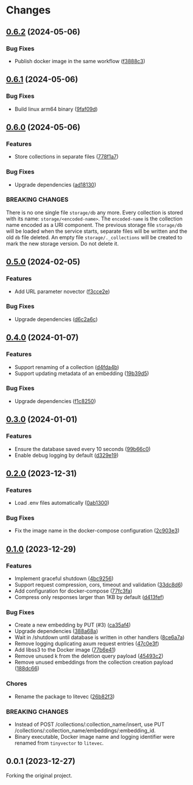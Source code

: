 # Changes

## [0.6.2](https://github.com/prantlf/litevec/compare/v0.6.1...v0.6.2) (2024-05-06)

### Bug Fixes

* Publish docker image in the same workflow ([f3888c3](https://github.com/prantlf/litevec/commit/f3888c3ac2eaf228c800709652d3a5f569aefda9))

## [0.6.1](https://github.com/prantlf/litevec/compare/v0.6.0...v0.6.1) (2024-05-06)

### Bug Fixes

* Build linux arm64 binary ([9faf09d](https://github.com/prantlf/litevec/commit/9faf09d722bd1d0737f9f9a191190b762030a44e))

## [0.6.0](https://github.com/prantlf/litevec/compare/v0.5.0...v0.6.0) (2024-05-06)

### Features

* Store collections in separate files ([778f1a7](https://github.com/prantlf/litevec/commit/778f1a7cbd76d422a51504d78a4be14b8fcbd846))

### Bug Fixes

* Upgrade dependencies ([ad18130](https://github.com/prantlf/litevec/commit/ad181302c3e0a69dc15df4fe459d059f987ed908))

### BREAKING CHANGES

There is no one single file `storage/db` any more.
Every collection is stored with its name: `storage/<encoded-name>`.
The `encoded-name` is the collection name encoded as a URI component.
The previous storage file `storage/db` will be loaded when the service
starts, separate files will be written and the old `db` file deleted.
An empty file `storage/._collections` will be created to mark the new
storage version. Do not delete it.

## [0.5.0](https://github.com/prantlf/litevec/compare/v0.4.0...v0.5.0) (2024-02-05)

### Features

* Add URL parameter novector ([f3cce2e](https://github.com/prantlf/litevec/commit/f3cce2e7009be7148450af43d38b0da254576ac7))

### Bug Fixes

* Upgrade dependencies ([d6c2a6c](https://github.com/prantlf/litevec/commit/d6c2a6c7001556981fb474318131104ae60c57c0))

## [0.4.0](https://github.com/prantlf/litevec/compare/v0.3.0...v0.4.0) (2024-01-07)

### Features

* Support renaming of a collection ([d4fda4b](https://github.com/prantlf/litevec/commit/d4fda4b9db02546cba4fd1b2cc09fb38d8a73eef))
* Support updating metadata of an embedding ([19b39d5](https://github.com/prantlf/litevec/commit/19b39d5cc24399678829b04059e42ec098037a6d))

### Bug Fixes

* Upgrade dependencies ([f1c8250](https://github.com/prantlf/litevec/commit/f1c82509cb028eee286c7fdfc1315d8747ce8264))

## [0.3.0](https://github.com/prantlf/litevec/compare/v0.2.0...v0.3.0) (2024-01-01)

### Features

* Ensure the database saved every 10 seconds ([99b66c0](https://github.com/prantlf/litevec/commit/99b66c03d43bd86908f7d836e41030032eb49472))
* Enable debug logging by default ([d329e19](https://github.com/prantlf/litevec/commit/d329e190f48dfead1ec254097bb280597dd778be))

## [0.2.0](https://github.com/prantlf/litevec/compare/v0.1.0...v0.2.0) (2023-12-31)

### Features

* Load .env files automatically ([0ab1300](https://github.com/prantlf/litevec/commit/0ab1300966ab4e486450de9bf460663404c21ad1))

### Bug Fixes

* Fix the image name in the docker-compose configuration ([2c903e3](https://github.com/prantlf/litevec/commit/2c903e3b528689eea651e6843069b081299d489e))

## [0.1.0](https://github.com/prantlf/litevec/compare/v0.0.1...v0.1.0) (2023-12-29)

### Features

* Implement graceful shutdown ([4bc9256](https://github.com/prantlf/litevec/commit/4bc9256e914811c1d09009d74300905567cd5c59))
* Support request compression, cors, timeout and validation ([33dc8d6](https://github.com/prantlf/litevec/commit/33dc8d6341809bfea6f1b8f32006d00a5913b68e))
* Add configuration for docker-compose ([77fc3fa](https://github.com/prantlf/litevec/commit/77fc3faec59a612bff321967b3e45337cd1c0b35))
* Compress only responses larger than 1KB by default ([d413fef](https://github.com/prantlf/litevec/commit/d413fef7a4ed067fb2a44484324185f578d1b5aa))

### Bug Fixes

* Create a new embedding by PUT (#3) ([ca35af4](https://github.com/prantlf/litevec/commit/ca35af436091e068f5b2c957b1d0e9d8b348bb3d))
* Upgrade dependencies ([388a68a](https://github.com/prantlf/litevec/commit/388a68a8cae3eedc839191d439ee8848594744d4))
* Wait in /shutdown until database is written in other handlers ([8ce6a7a](https://github.com/prantlf/litevec/commit/8ce6a7adf5c82a9fba8445c11c21cab037c201a9))
* Remove logging duplicating axum request entries ([47c0e3f](https://github.com/prantlf/litevec/commit/47c0e3fe12eda5db006581a67ca9bcafa1ad677d))
* Add libss3 to the Docker image ([77b6e41](https://github.com/prantlf/litevec/commit/77b6e41a5cbfbb09ce06c3cf87c2b199843b5d29))
* Remove unused k from the deletion query payload ([45493c2](https://github.com/prantlf/litevec/commit/45493c2503d1a14debeb7fb36bf22bd9ffb047ff))
* Remove unused embeddings from the collection creation payload ([188dc66](https://github.com/prantlf/litevec/commit/188dc6652aa954a2c903ee3bf29baec881d5a7e0))

### Chores

* Rename the package to litevec ([26b82f3](https://github.com/prantlf/litevec/commit/26b82f31c2859f4819ed2e2a58fb9667b4717046))

### BREAKING CHANGES

* Instead of POST /collections/:collection_name/insert, use PUT /collections/:collection_name/embeddings/:embedding_id.
* Binary executable, Docker image name and logging identifier were renamed from `tinyvector` to `litevec`.

## 0.0.1 (2023-12-27)

Forking the original project.
